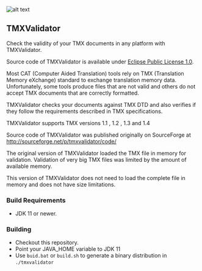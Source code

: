 ![alt text](https://maxprograms.com/images/Red_squares.png "TMXValidator Icon")

## TMXValidator

Check the validity of your TMX documents in any platform with TMXValidator.

Source code of TMXValidator is available under [Eclipse Public License 1.0](https://www.eclipse.org/org/documents/epl-v10.html).

Most CAT (Computer Aided Translation) tools rely on TMX (Translation Memory eXchange) standard to exchange translation memory data. Unfortunately, some tools produce files that are not valid and others do not accept TMX documents that are correctly formatted.

TMXValidator checks your documents against TMX DTD and also verifies if they follow the requirements described in TMX specifications.

TMXValidator supports TMX versions 1.1 , 1.2 , 1.3 and 1.4

Source code of TMXValidator was published originally on SourceForge at http://sourceforge.net/p/tmxvalidator/code/ 

The original version of TMXValidator loaded the TMX file in memory for validation. Validation of very big TMX files was limited by the amount of available memory.

This version of TMXValidator does not need to load the complete file in memory and does not have size limitations.

### Build Requirements

- JDK 11 or newer.

### Building

- Checkout this repository.
- Point your JAVA_HOME variable to JDK 11
- Use `buid.bat` or `build.sh` to generate a binary distribution in `./tmxvalidator`